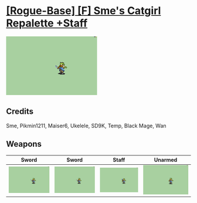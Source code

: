 # [\[Rogue-Base\] \[F\] Sme's Catgirl Repalette +Staff](./%5BRogue-Base%5D%20%5BF%5D%20Sme's%20Catgirl%20Repalette%20+Staff)

<img src="./1.%20Sword/Sword_000.png" alt="[Rogue-Base] [F] Sme's Catgirl Repalette +Staff standing" />

## Credits

Sme, Pikmin1211, Maiser6, Ukelele, SD9K, Temp, Black Mage, Wan

## Weapons


|Sword |Sword |Staff |Unarmed |
|  :---: | :---: | :---: | :---: |
| <img alt="Sword animation" src="./1.%20Sword/Sword.gif" /> | <img alt="Sword animation" src="./1.%20Sword%20(Knife)/Sword.gif" /> | <img alt="Staff animation" src="./7.%20Staff/Staff.gif" /> | <img alt="Unarmed animation" src="./8.%20Unarmed/Unarmed.gif" /> |
